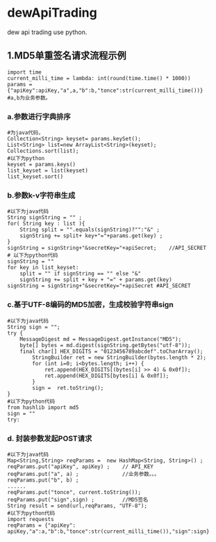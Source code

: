 # dewApiTrading
dew api trading use python.
## 1.MD5单重签名请求流程示例

    import time
    current_milli_time = lambda: int(round(time.time() * 1000))
    params = {"apiKey":apiKey,"a",a,"b":b,"tonce":str(current_milli_time())} 
    #a,b为业务参数。

### a.参数进行字典排序
    #为java代码，
    Collection<String> keyset= params.keySet(); 
    List<String> list=new ArrayList<String>(keyset);  
    Collections.sort(list);
    #以下为python
    keyset = params.keys()
    list_keyset = list(keyset)
    list_keyset.sort()
### b.参数k-v字符串生成
    #以下为java代码
    String signString = "" ;     
    for( String key : list ){
	    String split = "".equals(signString)?"":"&" ;
	    signString += split+ key+"="+params.get(key) ;
    }
    signString = signString+"&secretKey="+apiSecret;    //API_SECRET
    # 以下为python代码
    signString = ""
    for key in list_keyset:
        split = "" if signString == "" else "&"
        signString += split + key + "=" + params.get(key)
    signString = signString+"&secretKey="+apiSecret #API_SECRET


### c.基于UTF-8编码的MD5加密，生成校验字符串sign
    #以下为java代码
    String sign = "";
    try {
        MessageDigest md = MessageDigest.getInstance("MD5");
        byte[] bytes = md.digest(signString.getBytes("utf-8"));
        final char[] HEX_DIGITS = "0123456789abcdef".toCharArray();
	        StringBuilder ret = new StringBuilder(bytes.length * 2);
	        for (int i=0; i<bytes.length; i++) {
		        ret.append(HEX_DIGITS[(bytes[i] >> 4) & 0x0f]);
		        ret.append(HEX_DIGITS[bytes[i] & 0x0f]);
	        }
	        sign =  ret.toString();
    }
    #以下为python代码
    from hashlib import md5
    sign = ""
    try:


### d. 封装参数发起POST请求
    #以下为java代码
    Map<String,String> reqParams =  new HashMap<String, String>() ;
    reqParams.put("apiKey", apiKey) ;    // API_KEY
    reqParams.put("a", a) ;              //业务参数。。。
    reqParams.put("b", b) ; 
    ...... 
    reqParams.put("tonce", current.toString());
    reqParams.put("sign",sign) ;         //MD5签名
    String result = send(url,reqParams, "UTF-8");
    #以下为python代码
    import requests
    reqParams = {"apiKey": apiKey,"a":a,"b":b,"tonce":str(current_milli_time()),"sign":sign}
    

        